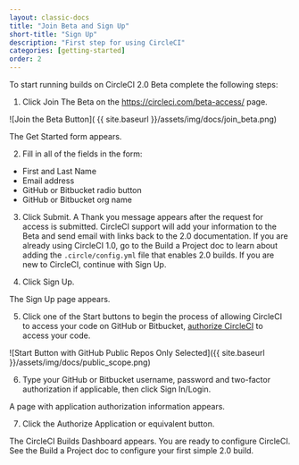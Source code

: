 ```yaml
---
layout: classic-docs
title: "Join Beta and Sign Up"
short-title: "Sign Up"
description: "First step for using CircleCI"
categories: [getting-started]
order: 2
---
```


To start running builds on CircleCI 2.0 Beta complete the following steps:

1. Click Join The Beta on the https://circleci.com/beta-access/ page. 

![Join the Beta Button]( {{ site.baseurl }}/assets/img/docs/join_beta.png)

The Get Started form appears.

2. Fill in all of the fields in the form:
- First and Last Name 
- Email address
- GitHub or Bitbucket radio button
- GitHub or Bitbucket org name

3. Click Submit.
A Thank you message appears after the request for access is submitted. CircleCI support will add your information to the Beta and send email with links back to the 2.0 documentation. If you are already using CircleCI 1.0, go to the Build a Project doc to learn about adding the `.circle/config.yml` file that enables 2.0 builds. If you are new to CircleCI, continue with Sign Up.

4. Click Sign Up.

The Sign Up page appears.

5. Click one of the Start buttons to begin the process of allowing CircleCI to access your code on GitHub or Bitbucket, [authorize CircleCI](https://circleci.com/signup/) to access your code.

![Start Button with GitHub Public Repos Only Selected]({{ site.baseurl }}/assets/img/docs/public_scope.png)

6. Type your GitHub or Bitbucket username, password and two-factor authorization if applicable, then click Sign In/Login.

A page with application authorization information appears. 

7. Click the Authorize Application or equivalent button. 

The CircleCI Builds Dashboard appears. You are ready to configure CircleCI. See the Build a Project doc to configure your first simple 2.0 build.
